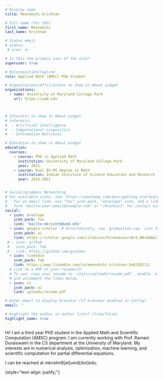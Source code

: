 ```yaml
---
# Display name
title: Meenakshi Krishnan

# Full name (for SEO)
first_name: Meenakshi 
last_name: Krishnan

# Status emoji
# status:
 # icon: ☕️

# Is this the primary user of the site?
superuser: true

# Role/position/tagline
role: Applied Math (AMSC) PhD Student

# Organizations/Affiliations to show in About widget
organizations:
  - name: University of Maryland College Park
    url: https://umd.edu



# Interests to show in About widget
# interests:
#  - Artificial Intelligence
#  - Computational Linguistics
#  - Information Retrieval

# Education to show in About widget
education:
  courses:
    - course: PhD in Applied Math
      institution: University of Maryland College Park
      year: 2021-
    - course: Dual BS-MS degree in Math
      institution: Indian Institute of Science Education and Research (IISER) Thiruvananthapuram
      year: 2016-2021


# Social/Academic Networking
# For available icons, see: https://wowchemy.com/docs/getting-started/page-builder/#icons
#   For an email link, use "fas" icon pack, "envelope" icon, and a link in the
#   form "mailto:your-email@example.com" or "/#contact" for contact widget.
social:
  - icon: envelope
    icon_pack: fas
    link: "mailto:mkrishn9@umd.edu"
  - icon: google-scholar  # Alternatively, use `graduation-cap` icon from `fas` icon pack
    icon_pack: ai
    link: https://scholar.google.com/citations?hl=en&user=Nr9_WBcAAAAJ
 # - icon: github
 #   icon_pack: fab
 #   link: https://github.com/gcushen
  - icon: linkedin
    icon_pack: fab
    link: https://www.linkedin.com/in/meenakshi-krishnan-5a8318212/
  # Link to a PDF of your resume/CV.
  # To use: copy your resume to `static/uploads/resume.pdf`, enable `ai` icons in `params.yaml`,
  # and uncomment the lines below.
  - icon: cv
    icon_pack: ai
    link: uploads/resume.pdf

# Enter email to display Gravatar (if Gravatar enabled in Config)
email: ''

# Highlight the author in author lists? (true/false)
highlight_name: true
---
```


Hi! I am a third year PhD student in the Applied Math and Scientific Computation (AMSC) program. I am currently working with Prof. Ramani Duraiswami in the CS department at the University of Maryland. My interests are in numerical analysis, optimization, machine learning, and scientific computation for partial differential equations. 

I can be reached at mkrishn9[at]umd[dot]edu.

{style="text-align: justify;"}
